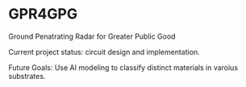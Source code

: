 # GPR4GPG
Ground Penatrating Radar for Greater Public Good

Current project status:
circuit design and implementation.

Future Goals:
Use AI modeling to classify distinct materials in varoius substrates.
